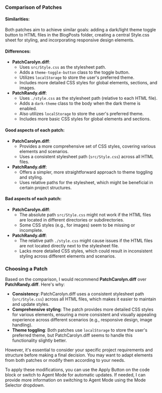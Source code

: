 ### Comparison of Patches
#### Similarities:
Both patches aim to achieve similar goals: adding a dark/light theme toggle button to HTML files in the BlogPosts folder, creating a central Style.css sheet for styling, and incorporating responsive design elements.

#### Differences:

*   **PatchCarolyn.diff**:
    *   Uses `src/Style.css` as the stylesheet path.
    *   Adds a `theme-toggle-button` class to the toggle button.
    *   Utilizes `localStorage` to store the user's preferred theme.
    *   Includes more detailed CSS styles for global elements, sections, and images.
*   **PatchRandy.diff**:
    *   Uses `./style.css` as the stylesheet path (relative to each HTML file).
    *   Adds a `dark-theme` class to the body when the dark theme is enabled.
    *   Also utilizes `localStorage` to store the user's preferred theme.
    *   Includes more basic CSS styles for global elements and sections.

#### Good aspects of each patch:

*   **PatchCarolyn.diff**:
    *   Provides a more comprehensive set of CSS styles, covering various elements and scenarios.
    *   Uses a consistent stylesheet path (`src/Style.css`) across all HTML files.
*   **PatchRandy.diff**:
    *   Offers a simpler, more straightforward approach to theme toggling and styling.
    *   Uses relative paths for the stylesheet, which might be beneficial in certain project structures.

#### Bad aspects of each patch:

*   **PatchCarolyn.diff**:
    *   The absolute path `src/Style.css` might not work if the HTML files are located in different directories or subdirectories.
    *   Some CSS styles (e.g., for images) seem to be missing or incomplete.
*   **PatchRandy.diff**:
    *   The relative path `./style.css` might cause issues if the HTML files are not located directly next to the stylesheet file.
    *   Lacks more detailed CSS styles, which could result in inconsistent styling across different elements and scenarios.

### Choosing a Patch
Based on the comparison, I would recommend **PatchCarolyn.diff** over **PatchRandy.diff**. Here's why:

*   **Consistency**: PatchCarolyn.diff uses a consistent stylesheet path (`src/Style.css`) across all HTML files, which makes it easier to maintain and update styles.
*   **Comprehensive styling**: The patch provides more detailed CSS styles for various elements, ensuring a more consistent and visually appealing experience across different scenarios (e.g., responsive design, image handling).
*   **Theme toggling**: Both patches use `localStorage` to store the user's preferred theme, but PatchCarolyn.diff seems to handle this functionality slightly better.

However, it's essential to consider your specific project requirements and structure before making a final decision. You may want to adapt elements from both patches or modify them according to your needs.

To apply these modifications, you can use the Apply Button on the code block or switch to Agent Mode for automatic updates. If needed, I can provide more information on switching to Agent Mode using the Mode Selector dropdown.